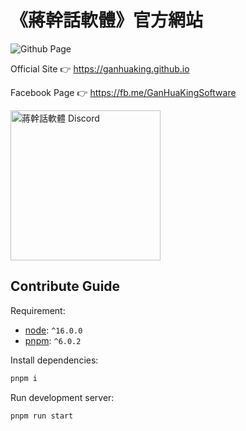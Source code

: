 # 《蔣幹話軟體》官方網站

![Github Page](https://github.com/ganhuaking/ganhuaking.github.io/actions/workflows/gh-pages.yml/badge.svg)

Official Site 👉 <https://ganhuaking.github.io>

Facebook Page 👉 <https://fb.me/GanHuaKingSoftware>

[<img alt="蔣幹話軟體 Discord" src="https://discordapp.com/assets/e4923594e694a21542a489471ecffa50.svg" width="240" />](https://discord.gg/CzmVQjN)

## Contribute Guide

Requirement:

- [node](https://nodejs.org/): `^16.0.0`
- [pnpm](https://pnpm.js.org/): `^6.0.2`

Install dependencies:

```sh
pnpm i
```

Run development server:

```sh
pnpm run start
```
